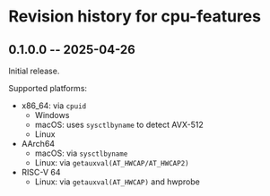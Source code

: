 # Revision history for cpu-features

## 0.1.0.0 -- 2025-04-26

Initial release.

Supported platforms:

* x86_64: via `cpuid`
    * Windows
    * macOS: uses `sysctlbyname` to detect AVX-512
    * Linux
* AArch64
    * macOS: via `sysctlbyname`
    * Linux: via `getauxval(AT_HWCAP/AT_HWCAP2)`
* RISC-V 64
    * Linux: via `getauxval(AT_HWCAP)` and hwprobe
